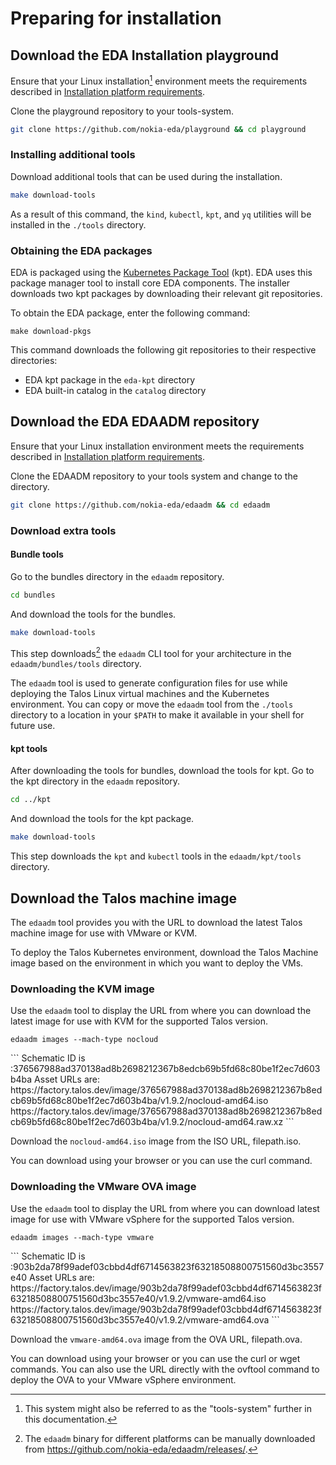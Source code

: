 # Preparing for installation

## Download the EDA Installation playground

Ensure that your Linux installation[^1] environment meets the requirements described in [Installation platform requirements](eda-installation-overview.md#installation-platform-requirements).

Clone the playground repository to your tools-system.

```bash
git clone https://github.com/nokia-eda/playground && cd playground 
```

### Installing additional tools

Download additional tools that can be used during the installation.

```bash
make download-tools
```

As a result of this command, the `kind`, `kubectl`, `kpt`, and `yq` utilities will be installed in the `./tools` directory.

### Obtaining the EDA packages

EDA is packaged using the [Kubernetes Package Tool](https://kpt.dev) (kpt). EDA uses this package manager tool to install core EDA components. The installer downloads two kpt packages by downloading their relevant git repositories.

To obtain the EDA package, enter the following command:

```
make download-pkgs
```

This command downloads the following git repositories to their respective directories:

* EDA kpt package in the `eda-kpt` directory
* EDA built-in catalog in the `catalog` directory

## Download the EDA EDAADM repository

Ensure that your Linux installation environment meets the requirements described in [Installation platform requirements](eda-installation-overview.md#installation-platform-requirements).

Clone the EDAADM repository to your tools system and change to the directory.

```bash
git clone https://github.com/nokia-eda/edaadm && cd edaadm
```

### Download extra tools

#### Bundle tools

Go to the bundles directory in the `edaadm` repository.  

```bash title="execute from the root of the edaadm repository"
cd bundles
```

And download the tools for the bundles.

```bash title="execute from the bundler directory"
make download-tools
```

This step downloads[^2] the `edaadm` CLI tool for your architecture in the `edaadm/bundles/tools` directory.

The `edaadm` tool is used to generate configuration files for use while deploying the Talos Linux virtual machines and the Kubernetes environment. You can copy or move the `edaadm` tool from the `./tools` directory to a location in your `$PATH` to make it available in your shell for future use.

#### kpt tools

After downloading the tools for bundles, download the tools for kpt. Go to the kpt directory in the `edaadm` repository.

```bash title="relative path assumes you are in the bundles directory"
cd ../kpt
```

And download the tools for the kpt package.

```bash
make download-tools
```

This step downloads the `kpt` and `kubectl` tools in the `edaadm/kpt/tools` directory.

## Download the Talos machine image

The `edaadm` tool provides you with the URL to download the latest Talos machine image for use with VMware or KVM.

To deploy the Talos Kubernetes environment, download the Talos Machine image based on the environment in which you want to deploy the VMs.

### Downloading the KVM image

Use the `edaadm` tool to display the URL from where you can download the latest image for use with KVM for the supported Talos version.

```
edaadm images --mach-type nocloud
```

<div class="embed-result">
```
Schematic ID is :376567988ad370138ad8b2698212367b8edcb69b5fd68c80be1f2ec7d603b4ba
Asset URLs are:
https://factory.talos.dev/image/376567988ad370138ad8b2698212367b8edcb69b5fd68c80be1f2ec7d603b4ba/v1.9.2/nocloud-amd64.iso
https://factory.talos.dev/image/376567988ad370138ad8b2698212367b8edcb69b5fd68c80be1f2ec7d603b4ba/v1.9.2/nocloud-amd64.raw.xz
```
</div>

Download the `nocloud-amd64.iso` image from the ISO URL, filepath.iso.

You can download using your browser or you can use the curl command.

### Downloading the VMware OVA image

Use the `edaadm` tool to display the URL from where you can download latest image for use with VMware vSphere for the supported Talos version.

```
edaadm images --mach-type vmware
```

<div class="embed-result">
```
Schematic ID is :903b2da78f99adef03cbbd4df6714563823f63218508800751560d3bc3557e40
Asset URLs are:
https://factory.talos.dev/image/903b2da78f99adef03cbbd4df6714563823f63218508800751560d3bc3557e40/v1.9.2/vmware-amd64.iso
https://factory.talos.dev/image/903b2da78f99adef03cbbd4df6714563823f63218508800751560d3bc3557e40/v1.9.2/vmware-amd64.ova
```
</div>

Download the `vmware-amd64.ova` image from the OVA URL, filepath.ova.

You can download using your browser or you can use the curl or wget commands. You can also use the URL directly with the ovftool command to deploy the OVA to your VMware vSphere environment.

[^1]: This system might also be referred to as the "tools-system" further in this documentation.
[^2]: The `edaadm` binary for different platforms can be manually downloaded from https://github.com/nokia-eda/edaadm/releases/.
